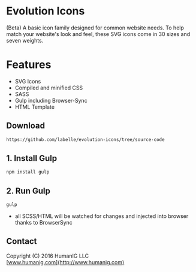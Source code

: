 # Evolution Icons
(Beta) A basic icon family designed for common website needs.
To help match your website's look and feel, these SVG icons come in 30 sizes and seven weights.

# Features

* SVG Icons
* Compiled and minified CSS
* SASS
* Gulp including Browser-Sync
* HTML Template

## Download

```bash
https://github.com/labelle/evolution-icons/tree/source-code
```

## 1. Install Gulp


```bash
npm install gulp
```


## 2. Run Gulp
```bash
gulp
```
- all SCSS/HTML will be watched for changes and injected into browser thanks to BrowserSync


## Contact
Copyright (C) 2016 HumanIG LLC<br>
[www.humanig.com](http://www.humanig.com)<br>
  
